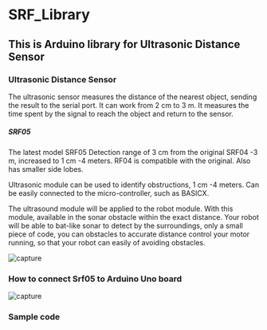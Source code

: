 # SRF_Library
This is Arduino library for Ultrasonic Distance Sensor
---
### Ultrasonic Distance Sensor
The ultrasonic sensor measures the distance of the nearest object, sending the result to the serial port. It can work from 2 cm to 3 m. It measures the time spent by the signal to reach the object and return to the sensor.
##### SRF05 
The latest model SRF05 Detection range of 3 cm from the original SRF04 -3 m, increased to 1 cm -4 meters. RF04 is compatible with the original. Also has smaller side lobes. 

Ultrasonic module can be used to identify obstructions, 1 cm -4 meters. Can be easily connected to the micro-controller, such as BASICX. 

The ultrasound module will be applied to the robot module. With this module, available in the sonar obstacle within the exact distance. Your robot will be able to bat-like sonar to detect by the surroundings, only a small piece of code, you can obstacles to accurate distance control your motor running, so that your robot can easily of avoiding obstacles. 

![capture](https://s18.picofile.com/file/8440096042/1.jpg)

### How to connect Srf05 to Arduino Uno board

![capture](https://s18.picofile.com/file/8440096050/2.png)

### Sample code 




